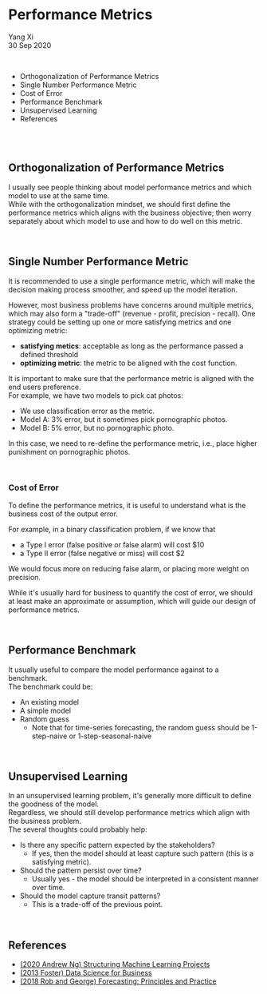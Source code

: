 # Performance Metrics

Yang Xi<br>
30 Sep 2020

<br>

* Orthogonalization of Performance Metrics
* Single Number Performance Metric
* Cost of Error
* Performance Benchmark
* Unsupervised Learning
* References

<br>

<br>

## Orthogonalization of Performance Metrics
I usually see people thinking about model performance metrics and which model to use at the same time.<br>
While with the orthogonalization mindset, we should first define the performance metrics which aligns with the business objective; then worry separately about which model to use and how to do well on this metric.

<br>

## Single Number Performance Metric
It is recommended to use a single performance metric, which will make the decision making process smoother, and speed up the model iteration.

However, most business problems have concerns around multiple metrics, which may also form a "trade-off" (revenue - profit, precision - recall). One strategy could be setting up one or more satisfying metrics and one optimizing metric:
* **satisfying metics**: acceptable as long as the performance passed a defined threshold
* **optimizing metric**: the metric to be aligned with the cost function.

It is important to make sure that the performance metric is aligned with the end users preference.<br>
For example, we have two models to pick cat photos:
* We use classification error as the metric.
* Model A: 3% error, but it sometimes pick pornographic photos.
* Model B: 5% error, but no pornographic photo.

In this case, we need to re-define the performance metric, i.e., place higher punishment on pornographic photos.

<br>

### Cost of Error
To define the performance metrics, it is useful to understand what is the business cost of the output error.

For example, in a binary classification problem, if we know that
* a Type I error (false positive or false alarm) will cost $10
* a Type II error (false negative or miss) will cost $2

We would focus more on reducing false alarm, or placing more weight on precision.

While it's usually hard for business to quantify the cost of error, we should at least make an approximate or assumption, which will guide our design of performance metrics.

<br>

## Performance Benchmark
It usually useful to compare the model performance against to a benchmark.<br>
The benchmark could be:
* An existing model
* A simple model
* Random guess
    * Note that for time-series forecasting, the random guess should be 1-step-naive or 1-step-seasonal-naive

<br>

## Unsupervised Learning
In an unsupervised learning problem, it's generally more difficult to define the goodness of the model.<br>
Regardless, we should still develop performance metrics which align with the business problem.<br>
The several thoughts could probably help:
* Is there any specific pattern expected by the stakeholders?
    * If yes, then the model should at least capture such pattern (this is a satisfying metric).
* Should the pattern persist over time?
    * Usually yes - the model should be interpreted in a consistent manner over time.
* Should the model capture transit patterns?
    * This is a trade-off of the previous point.

<br>

## References
* [(2020 Andrew Ng) Structuring Machine Learning Projects](https://www.coursera.org/learn/machine-learning-projects)
* [(2013 Foster) Data Science for Business](http://www.data-science-for-biz.com/)
* [(2018 Rob and George) Forecasting: Principles and Practice](https://otexts.com/fpp2/)

